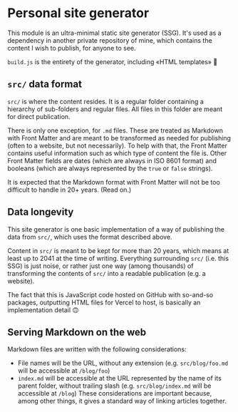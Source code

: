 # Personal site generator

This module is an ultra-minimal static site generator (SSG). It's used as a dependency in another private repository of mine, which contains the content I wish to publish, for anyone to see.

`build.js` is the entirety of the generator, including «HTML templates» 🤭

## `src/` data format

`src/` is where the content resides. It is a regular folder containing a hierarchy of sub-folders and regular files. All files in this folder are meant for direct publication.

There is only one exception, for `.md` files. These are treated as Markdown with Front Matter and are meant to be transformed as needed for publishing (often to a website, but not necessarily). To help with that, the Front Matter contains useful information such as which type of content the file is. Other Front Matter fields are dates (which are always in ISO 8601 format) and booleans (which are always represented by the `true` or `false` strings).

It is expected that the Markdown format with Front Matter will not be too difficult to handle in 20+ years. (Read on.)

## Data longevity

This site generator is one basic implementation of a way of publishing the data from `src/`, which uses the format described above.

Content in `src/` is meant to be kept for more than 20 years, which means at least up to 2041 at the time of writing. Everything surrounding `src/` (i.e. this SSG) is just noise, or rather just one way (among thousands) of transforming the contents of `src/` into a readable publication (e.g. a website).

The fact that this is JavaScript code hosted on GitHub with so-and-so packages, outputting HTML files for Vercel to host, is basically an implementation detail 🙃

## Serving Markdown on the web

Markdown files are written with the following considerations:
- File names will be the URL, without any extension (e.g. `src/blog/foo.md` will be accessible at `/blog/foo`)
- `index.md` will be accessible at the URL represented by the name of its parent folder, without trailing slash (e.g. `src/blog/index.md` will be accessible at `/blog`)
These considerations are important because, among other things, it gives a standard way of linking articles together.
